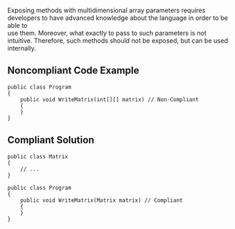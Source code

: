 
Exposing methods with multidimensional array parameters requires developers to have advanced knowledge about the language in order to be able to<br>use them. Moreover, what exactly to pass to such parameters is not intuitive. Therefore, such methods should not be exposed, but can be used<br>internally.

## Noncompliant Code Example


    public class Program
    {
        public void WriteMatrix(int[][] matrix) // Non-Compliant
        {
        }
    }


## Compliant Solution


    public class Matrix
    {
        // ...
    }
    
    public class Program
    {
        public void WriteMatrix(Matrix matrix) // Compliant
        {
        }
    }

